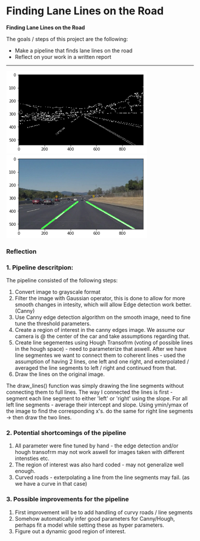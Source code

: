 # **Finding Lane Lines on the Road** 

**Finding Lane Lines on the Road**

The goals / steps of this project are the following:
* Make a pipeline that finds lane lines on the road
* Reflect on your work in a written report


[//]: # (Image References)

[image1]: ./test_images_output/canny.png
[image3]: ./test_images_output/Result.png

---
![alt text][image1]
![alt text][image3]

### Reflection

### 1. Pipeline descritpion:

The pipeline consisted of the following steps:
1) Convert image to grayscale format
2) Filter the image with Gaussian operator, this is done to allow for more smooth changes in intesity, which will allow Edge detection work better. (Canny)
3) Use Canny edge detection algorithm on the smooth image, need to fine tune the threshold parameters.
4) Create a region of interest in the canny edges image. We assume our camera is @ the center of the car and take assumptions regarding that.
5) Create line segementes using Hough Transofrm (voting of possible lines in the hough space) - need to parameterize that aswell.
   After we have line segmentes we want to connect them to coherent lines - used the assumption of having 2 lines, one left and one right, and exterpolated / averaged the line segments to left / right and continued from that.
6) Draw the lines on the original image.

The draw_lines() function was simply drawing the line segments without connecting them to full lines.
The way I connected the lines is first - segment each line segment to either 'left' or 'right' using the slope.
For all left line segments - average their intercept and slope. Using ymin/ymax of the image to find the corresponding x's. do the same for right line segments -> then draw the two lines.

### 2. Potential shortcomings of the pipeline
1) All parameter were fine tuned by hand - the edge detection and/or hough transofrm may not work aswell for images taken with different intensties etc.
2) The region of interest was also hard coded - may not generalize well enough.
3) Curved roads - exterpolating a line from the line segments may fail. (as we have a curve in that case)


### 3. Possible improvements for the pipeline

1) First improvement will be to add handling of curvy roads / line segments
2) Somehow automatically infer good parameters for Canny/Hough, perhaps fit a model while setting these as hyper parameters.
3) Figure out a dynamic good region of interest.

